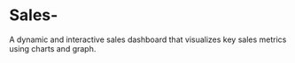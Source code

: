 # Sales-
A dynamic and interactive sales dashboard that visualizes key sales metrics using charts and graph. 
